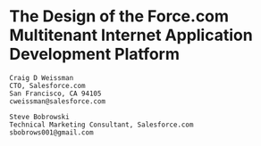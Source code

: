 # The Design of the Force.com Multitenant Internet Application Development Platform
```
Craig D Weissman
CTO, Salesforce.com 
San Francisco, CA 94105  
cweissman@salesforce.com  
```
```
Steve Bobrowski
Technical Marketing Consultant, Salesforce.com
sbobrows001@gmail.com
```
